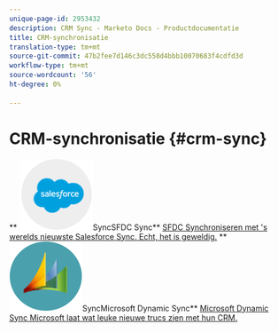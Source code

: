 ```yaml
---
unique-page-id: 2953432
description: CRM Sync - Marketo Docs - Productdocumentatie
title: CRM-synchronisatie
translation-type: tm+mt
source-git-commit: 47b2fee7d146c3dc558d4bbb10070683f4cdfd3d
workflow-type: tm+mt
source-wordcount: '56'
ht-degree: 0%

---
```



# CRM-synchronisatie {#crm-sync}

** ![SFDC](assets/sfdc.png)SyncSFDC Sync** [SFDC Synchroniseren met &#39;s werelds nieuwste Salesforce Sync. Echt, het is geweldig.](https://docs.marketo.com/display/DOCS/Salesforce+Sync)     ** ![Microsoft Dynamic](assets/dynamics.png)SyncMicrosoft Dynamic Sync** [Microsoft Dynamic Sync Microsoft laat wat leuke nieuwe trucs zien met hun CRM.](https://docs.marketo.com/display/DOCS/Microsoft+Dynamics+Sync)